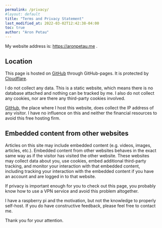 ```yaml
---
permalink: /privacy/
#layout: default
title: "Terms and Privacy Statement"
last_modified_at: 2022-03-02T12:42:38-04:00
toc: true
author: "Aron Petau"
---
```


My website address is: <https://aronpetau.me> .

## Location

This page is hosted on [GitHub](https://github.com) through GitHub-pages.
It is protected by [Cloudflare](https://www.cloudflare.com/en-gb/).

I do not collect any data.
This is a static website, which means there is no database attached and nothing can be tracked by me.
I also do not collect any cookies, nor are there any third-party cookies involved.

[GitHub](https://github.com), the place where I host this website, does collect the IP address of any visitor.
I have no influence on this and neither the financial resources to avoid this free hosting firm.

## Embedded content from other websites

Articles on this site may include embedded content (e.g. videos, images, articles, etc.). Embedded content from other websites behaves in the exact same way as if the visitor has visited the other website.
These websites may collect data about you, use cookies, embed additional third-party tracking, and monitor your interaction with that embedded content, including tracking your interaction with the embedded content if you have an account and are logged in to that website.

If privacy is important enough for you to check out this page, you probably know how to use a VPN service and avoid this problem altogether.

I have a raspberry pi and the motivation, but not the knowledge to properly self-host. If you do have constructive feedback, please feel free to contact me.

Thank you for your attention.
